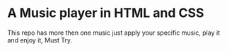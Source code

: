 # A Music player in HTML and CSS
This repo has more then one music just apply your specific music, play it and enjoy it,
Must Try.
